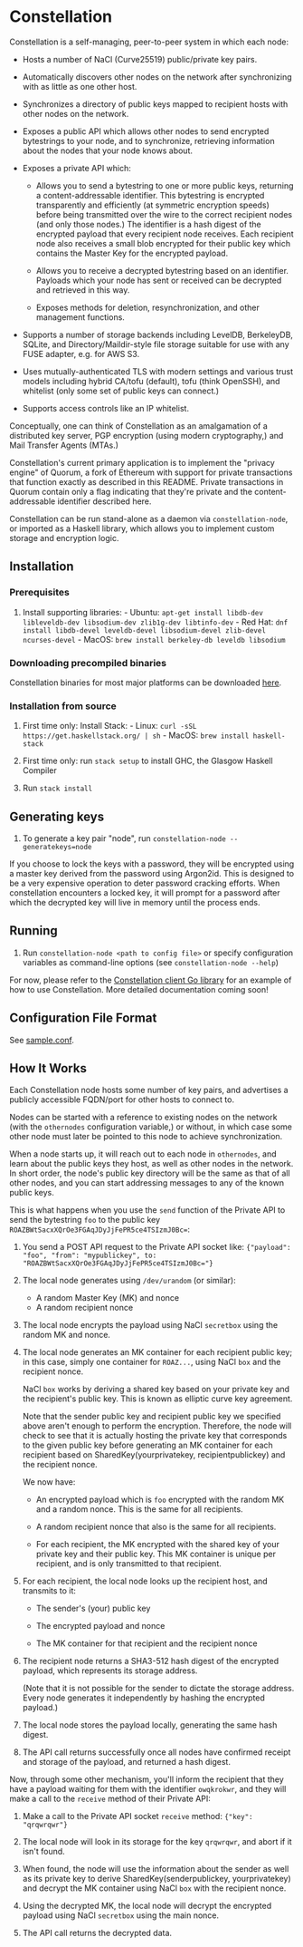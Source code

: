 # Constellation

Constellation is a self-managing, peer-to-peer system in which each
node:

  - Hosts a number of NaCl (Curve25519) public/private key pairs.

  - Automatically discovers other nodes on the network after
    synchronizing with as little as one other host.

  - Synchronizes a directory of public keys mapped to recipient hosts
    with other nodes on the network.

  - Exposes a public API which allows other nodes to send encrypted
    bytestrings to your node, and to synchronize, retrieving
    information about the nodes that your node knows about.

  - Exposes a private API which:

      - Allows you to send a bytestring to one or more public keys,
        returning a content-addressable identifier. This bytestring is
        encrypted transparently and efficiently (at symmetric
        encryption speeds) before being transmitted over the wire to
        the correct recipient nodes (and only those nodes.) The
        identifier is a hash digest of the encrypted payload that
        every recipient node receives. Each recipient node also
        receives a small blob encrypted for their public key which
        contains the Master Key for the encrypted payload.

      - Allows you to receive a decrypted bytestring
        based on an identifier. Payloads which your node has sent or
        received can be decrypted and retrieved in this way.

      - Exposes methods for deletion, resynchronization, and other
        management functions.

  - Supports a number of storage backends including LevelDB,
    BerkeleyDB, SQLite, and Directory/Maildir-style file storage
    suitable for use with any FUSE adapter, e.g. for AWS S3.

  - Uses mutually-authenticated TLS with modern settings and various trust
    models including hybrid CA/tofu (default), tofu (think OpenSSH), and
    whitelist (only some set of public keys can connect.)

  - Supports access controls like an IP whitelist.

Conceptually, one can think of Constellation as an amalgamation of a
distributed key server, PGP encryption (using modern cryptography,)
and Mail Transfer Agents (MTAs.)

Constellation's current primary application is to implement the
"privacy engine" of Quorum, a fork of Ethereum with support for
private transactions that function exactly as described in this
README. Private transactions in Quorum contain only a flag indicating
that they're private and the content-addressable identifier described
here.

Constellation can be run stand-alone as a daemon via
`constellation-node`, or imported as a Haskell library, which allows
you to implement custom storage and encryption logic.

## Installation

### Prerequisites

  1. Install supporting libraries:
    - Ubuntu: `apt-get install libdb-dev libleveldb-dev libsodium-dev zlib1g-dev libtinfo-dev`
    - Red Hat: `dnf install libdb-devel leveldb-devel libsodium-devel zlib-devel ncurses-devel`
    - MacOS: `brew install berkeley-db leveldb libsodium`

### Downloading precompiled binaries

Constellation binaries for most major platforms can be downloaded [here](https://github.com/jpmorganchase/constellation/releases).

### Installation from source

  1. First time only: Install Stack:
    - Linux: `curl -sSL https://get.haskellstack.org/ | sh`
    - MacOS: `brew install haskell-stack`

  2. First time only: run `stack setup` to install GHC, the Glasgow
     Haskell Compiler

  3. Run `stack install`

## Generating keys

  1. To generate a key pair "node", run `constellation-node --generatekeys=node`

  If you choose to lock the keys with a password, they will be encrypted using
  a master key derived from the password using Argon2id. This is designed to be
  a very expensive operation to deter password cracking efforts. When
  constellation encounters a locked key, it will prompt for a password after
  which the decrypted key will live in memory until the process ends.

## Running

  1. Run `constellation-node <path to config file>` or specify configuration
     variables as command-line options (see `constellation-node --help`)

For now, please refer to the [Constellation client Go library](https://github.com/jpmorganchase/quorum/blob/master/private/constellation/node.go)
for an example of how to use Constellation. More detailed documentation coming soon!

## Configuration File Format

See [sample.conf](sample.conf).

## How It Works

Each Constellation node hosts some number of key pairs, and advertises
a publicly accessible FQDN/port for other hosts to connect to.

Nodes can be started with a reference to existing nodes on the network
(with the `othernodes` configuration variable,) or without, in which
case some other node must later be pointed to this node to achieve
synchronization.

When a node starts up, it will reach out to each node in `othernodes`,
and learn about the public keys they host, as well as other nodes in
the network. In short order, the node's public key directory will be
the same as that of all other nodes, and you can start addressing
messages to any of the known public keys.

This is what happens when you use the `send` function of the Private
API to send the bytestring `foo` to the public key
`ROAZBWtSacxXQrOe3FGAqJDyJjFePR5ce4TSIzmJ0Bc=`:

  1. You send a POST API request to the Private API socket like:
     `{"payload": "foo", "from": "mypublickey", to: "ROAZBWtSacxXQrOe3FGAqJDyJjFePR5ce4TSIzmJ0Bc="}`

  2. The local node generates using `/dev/urandom` (or similar):
       - A random Master Key (MK) and nonce
       - A random recipient nonce

  3. The local node encrypts the payload using NaCl `secretbox` using
     the random MK and nonce.

  4. The local node generates an MK container for each recipient
     public key; in this case, simply one container for `ROAZ...`,
     using NaCl `box` and the recipient nonce.

     NaCl `box` works by deriving a shared key based
     on your private key and the recipient's public key. This is known
     as elliptic curve key agreement.

     Note that the sender public key and recipient public key we
     specified above aren't enough to perform the
     encryption. Therefore, the node will check to see that it is
     actually hosting the private key that corresponds to the given
     public key before generating an MK container for each recipient
     based on SharedKey(yourprivatekey, recipientpublickey) and the
     recipient nonce.

     We now have:

       - An encrypted payload which is `foo` encrypted with the random
         MK and a random nonce. This is the same for all recipients.

       - A random recipient nonce that also is the same for all
         recipients.

       - For each recipient, the MK encrypted with the
         shared key of your private key and their public key. This
         MK container is unique per recipient, and is only transmitted to
         that recipient.

  5. For each recipient, the local node looks up the recipient host,
     and transmits to it:

       - The sender's (your) public key

       - The encrypted payload and nonce

       - The MK container for that recipient and the recipient nonce

  6. The recipient node returns a SHA3-512 hash digest of the
     encrypted payload, which represents its storage address.

     (Note that it is not possible for the sender to dictate the
     storage address. Every node generates it independently by hashing
     the encrypted payload.)

  7. The local node stores the payload locally, generating the same
     hash digest.

  8. The API call returns successfully once all nodes have confirmed
     receipt and storage of the payload, and returned a hash digest.

Now, through some other mechanism, you'll inform the recipient that
they have a payload waiting for them with the identifier `owqkrokwr`,
and they will make a call to the `receive` method of their Private
API:

  1. Make a call to the Private API socket `receive` method:
     `{"key": "qrqwrqwr"}`

  2. The local node will look in its storage for the key `qrqwrqwr`,
     and abort if it isn't found.

  3. When found, the node will use the information about the sender as
     well as its private key to derive SharedKey(senderpublickey,
     yourprivatekey) and decrypt the MK container using NaCl `box`
     with the recipient nonce.

  4. Using the decrypted MK, the local node will decrypt the encrypted
     payload using NaCl `secretbox` using the main nonce.

  5. The API call returns the decrypted data.


